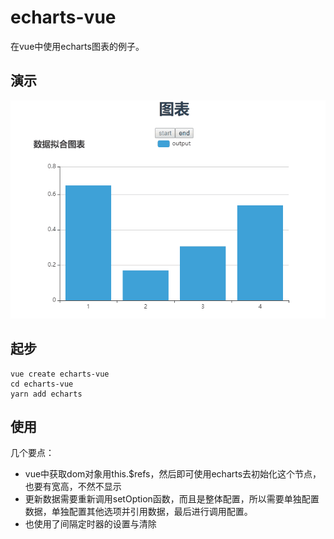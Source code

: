 echarts-vue
=

在vue中使用echarts图表的例子。

演示
--

![](./echarts-vue.gif)

起步
--
```
vue create echarts-vue
cd echarts-vue
yarn add echarts
```

使用
--

几个要点：
- vue中获取dom对象用this.$refs，然后即可使用echarts去初始化这个节点，也要有宽高，不然不显示
- 更新数据需要重新调用setOption函数，而且是整体配置，所以需要单独配置数据，单独配置其他选项并引用数据，最后进行调用配置。
- 也使用了间隔定时器的设置与清除

